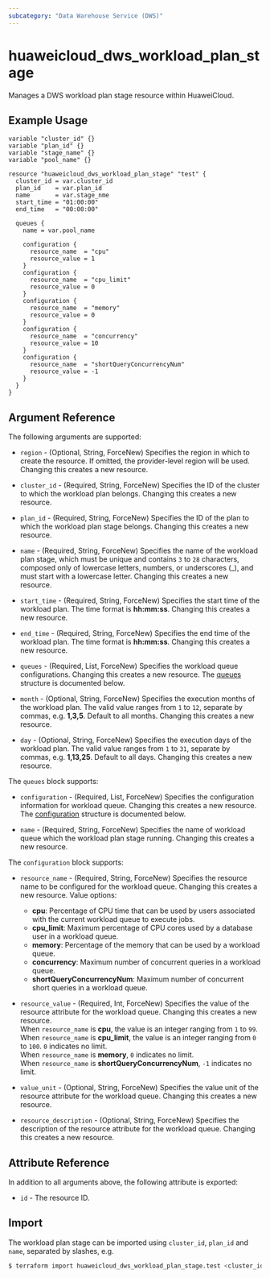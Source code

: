 ```yaml
---
subcategory: "Data Warehouse Service (DWS)"
---
```


# huaweicloud_dws_workload_plan_stage

Manages a DWS workload plan stage resource within HuaweiCloud.

## Example Usage

```hcl
variable "cluster_id" {}
variable "plan_id" {}
variable "stage_name" {}
variable "pool_name" {}

resource "huaweicloud_dws_workload_plan_stage" "test" {
  cluster_id = var.cluster_id
  plan_id    = var.plan_id
  name       = var.stage_nme
  start_time = "01:00:00"
  end_time   = "00:00:00"

  queues {
    name = var.pool_name
  
    configuration {
      resource_name  = "cpu"
      resource_value = 1
    }
    configuration {
      resource_name  = "cpu_limit"
      resource_value = 0
    }
    configuration {
      resource_name  = "memory"
      resource_value = 0
    }
    configuration {
      resource_name  = "concurrency"
      resource_value = 10
    }
    configuration {
      resource_name  = "shortQueryConcurrencyNum"
      resource_value = -1
    }
  }
}
```

## Argument Reference

The following arguments are supported:

* `region` - (Optional, String, ForceNew) Specifies the region in which to create the resource.
  If omitted, the provider-level region will be used.
  Changing this creates a new resource.

* `cluster_id` - (Required, String, ForceNew) Specifies the ID of the cluster to which the workload plan belongs.
  Changing this creates a new resource.

* `plan_id` - (Required, String, ForceNew) Specifies the ID of the plan to which the workload plan stage belongs.
  Changing this creates a new resource.

* `name` - (Required, String, ForceNew) Specifies the name of the workload plan stage, which must be unique
  and contains `3` to `28` characters, composed only of lowercase letters, numbers, or underscores (_),
  and must start with a lowercase letter. Changing this creates a new resource.

* `start_time` - (Required, String, ForceNew) Specifies the start time of the workload plan.
  The time format is **hh:mm:ss**. Changing this creates a new resource.

* `end_time` - (Required, String, ForceNew) Specifies the end time of the workload plan.
  The time format is **hh:mm:ss**. Changing this creates a new resource.

* `queues` - (Required, List, ForceNew) Specifies the workload queue configurations.
  Changing this creates a new resource.
  The [queues](#block_queues) structure is documented below.

* `month` - (Optional, String, ForceNew) Specifies the execution months of the workload plan. The valid value ranges
  from `1` to `12`, separate by commas, e.g. **1,3,5**. Default to all months.
  Changing this creates a new resource.

* `day` - (Optional, String, ForceNew) Specifies the execution days of the workload plan. The valid value ranges
  from `1` to `31`, separate by commas, e.g. **1,13,25**. Default to all days.
  Changing this creates a new resource.

<a name="block_queues"></a>
The `queues` block supports:

* `configuration` - (Required, List, ForceNew) Specifies the configuration information for workload queue.
  Changing this creates a new resource.
  The [configuration](#block_queues_configuration) structure is documented below.

* `name` - (Required, String, ForceNew) Specifies the name of workload queue which the workload plan stage running.
  Changing this creates a new resource.

<a name="block_queues_configuration"></a>
The `configuration` block supports:

* `resource_name` - (Required, String, ForceNew) Specifies the resource name to be configured for the workload queue.
  Changing this creates a new resource. Value options:  
  + **cpu**: Percentage of CPU time that can be used by users associated with the current workload queue to execute jobs.
  + **cpu_limit**: Maximum percentage of CPU cores used by a database user in a workload queue.
  + **memory**: Percentage of the memory that can be used by a workload queue.
  + **concurrency**: Maximum number of concurrent queries in a workload queue.
  + **shortQueryConcurrencyNum**: Maximum number of concurrent short queries in a workload queue.

* `resource_value` - (Required, Int, ForceNew) Specifies the value of the resource attribute for the workload queue.
  Changing this creates a new resource.  
  When `resource_name` is **cpu**, the value is an integer ranging from `1` to `99`.  
  When `resource_name` is **cpu_limit**, the value is an integer ranging from `0` to `100`. `0` indicates no limit.  
  When `resource_name` is **memory**, `0` indicates no limit.  
  When `resource_name` is **shortQueryConcurrencyNum**, `-1` indicates no limit.  

* `value_unit` - (Optional, String, ForceNew) Specifies the value unit of the resource attribute for the workload queue.
  Changing this creates a new resource.

* `resource_description` - (Optional, String, ForceNew) Specifies the description of the resource attribute for
  the workload queue. Changing this creates a new resource.

## Attribute Reference

In addition to all arguments above, the following attribute is exported:

* `id` - The resource ID.

## Import

The workload plan stage can be imported using `cluster_id`, `plan_id` and `name`, separated by slashes, e.g.

```bash
$ terraform import huaweicloud_dws_workload_plan_stage.test <cluster_id>/<plan_id>/<name>
```

